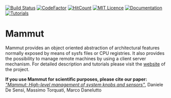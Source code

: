 [![Build Status](https://travis-ci.org/DanieleDeSensi/mammut.svg?branch=master)](https://travis-ci.org/DanieleDeSensi/mammut) 
[![CodeFactor](https://www.codefactor.io/repository/github/danieledesensi/mammut/badge)](https://www.codefactor.io/repository/github/danieledesensi/mammut/)
[![HitCount](http://hits.dwyl.io/DanieleDeSensi/mammut.svg)](http://hits.dwyl.io/DanieleDeSensi/mammut)
[![MIT Licence](https://badges.frapsoft.com/os/mit/mit.svg?v=103)](https://opensource.org/licenses/mit-license.php)
[![Documentation](https://img.shields.io/badge/doc-online-brightgreen.svg)](http://danieledesensi.github.io/mammut/doc/html/index.html)
[![Tutorials](https://img.shields.io/badge/tutorials-online-brightgreen.svg)](http://danieledesensi.github.io/mammut/manual.html)

Mammut
================================================================================================================
Mammut provides an object oriented abstraction of architectural features normally exposed by means of sysfs files or CPU registries. It also provides the possibility to manage remote machines by using a client server mechanism.
For detailed description and tutorials please visit the [website](http://danieledesensi.github.io/mammut) of the project.

**If you use Mammut for scientific purposes, please cite our paper:**
*["Mammut: High-level management of system knobs and sensors"](http://www.sciencedirect.com/science/article/pii/S2352711017300225)*, Daniele De Sensi, Massimo Torquati, Marco Danelutto
